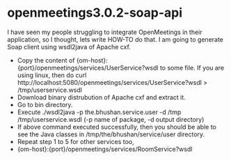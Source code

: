 # openmeetings3.0.2-soap-api
I have seen my people struggling to integrate OpenMeetings in their application, so I thought, lets write HOW-TO do that. I am going to generate Soap client using wsdl2java of Apache cxf.

  - Copy the content of {om-host}:{port}/openmeetings/services/UserService?wsdl to some file.
If you are using linux, then do curl http://localhost:5080/openmeetings/services/UserService?wsdl > /tmp/userservice.wsdl
  - Download binary distrubution of Apache cxf and extract it.
  - Go to bin directory.
  - Execute ./wsdl2java -p the.bhushan.service.user -d /tmp /tmp/userservice.wsdl
(-p name of package, -d output directory)
  - If above command executed successfully, then you should be able to see the Java classes in /tmp/the/bhushan/service/user directory.
  - Repeat step 1 to 5 for other services too,
   - {om-host}:{port}/openmeetings/services/RoomService?wsdl

